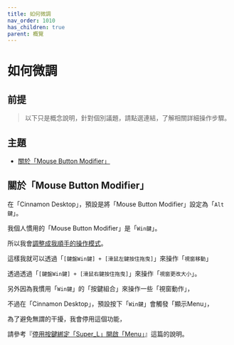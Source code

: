 ```yaml
---
title: 如何微調
nav_order: 1010
has_children: true
parent: 概覽
---
```



# 如何微調




## 前提

> 以下只是概念說明，針對個別議題，請點選連結，了解相關詳細操作步驟。




## 主題

* [關於「Mouse Button Modifier」](#關於mouse-button-modifier)




## 關於「Mouse Button Modifier」

在「Cinnamon Desktop」，預設是將「Mouse Button Modifier」設定為「`Alt鍵`」。

我個人慣用的「Mouse Button Modifier」是「`Win鍵`」。

所以我會[調整成我順手的操作模式](https://samwhelp.github.io/note-about-linuxmint-cinnamon/read/howto/config-mouse-button-modifier.html)。

這樣我就可以透過「`[鍵盤Win鍵] + [滑鼠左鍵按住拖曳]`」來操作「`視窗移動`」

透過透過「`[鍵盤Win鍵] + [滑鼠右鍵按住拖曳]`」來操作「`視窗更改大小`」。


另外因為我慣用「`Win鍵`」的「按鍵組合」來操作一些「視窗動作」，

不過在「Cinnamon Desktop」，預設按下「`Win鍵`」會觸發「顯示Menu」，

為了避免無謂的干擾，我會停用這個功能，

請參考『[停用按鍵綁定「Super_L」開啟「Menu」](https://samwhelp.github.io/note-about-linuxmint-cinnamon/read/howto/disable-keybind-open-menu.html)』這篇的說明。
